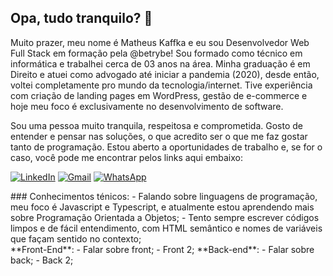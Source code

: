 ## Opa, tudo tranquilo? 👋

Muito prazer, meu nome é Matheus Kaffka e eu sou Desenvolvedor Web Full Stack em formação pela @betrybe! Sou formado como técnico em informática e trabalhei cerca de 03 anos na área. Minha graduação é em Direito e atuei como advogado até iniciar a pandemia (2020), desde então, voltei completamente pro mundo da tecnologia/internet. Tive experiência com criação de landing pages em WordPress, gestão de e-commerce e hoje meu foco é exclusivamente no desenvolvimento de software.

Sou uma pessoa muito tranquila, respeitosa e comprometida. Gosto de entender e pensar nas soluções, o que acredito ser o que me faz gostar tanto de programação. Estou aberto a oportunidades de trabalho e, se for o caso, você pode me encontrar pelos links aqui embaixo:

<a href="https://www.linkedin.com/in/matheus-kaffka/">![LinkedIn](https://img.shields.io/badge/LinkedIn-0077B5?style=for-the-badge&logo=linkedin&logoColor=white)</a>
<a href="mailto:matheus.kaffka@gmail.com">![Gmail](https://img.shields.io/badge/Gmail-D14836?style=for-the-badge&logo=gmail&logoColor=white)</a>
<a href="https://wa.me/5555999552319">![WhatsApp](https://img.shields.io/badge/WhatsApp-25D366?style=for-the-badge&logo=whatsapp&logoColor=white)</a>

<section>
### Conhecimentos ténicos:
- Falando sobre linguagens de programação, meu foco é Javascript e Typescript, e atualmente estou aprendendo mais sobre Programação Orientada a Objetos;
- Tento sempre escrever códigos limpos e de fácil entendimento, com HTML semântico e nomes de variáveis que façam sentido no contexto;
</section>

<section>
**Front-End**:
- Falar sobre front;
- Front 2;
**Back-end**:
- Falar sobre back;
- Back 2;
</section>
<!--
**matkaf/matkaf** is a ✨ _special_ ✨ repository because its `README.md` (this file) appears on your GitHub profile.

Here are some ideas to get you started:

- 🔭 I’m currently working on ...
- 🌱 I’m currently learning ...
- 👯 I’m looking to collaborate on ...
- 🤔 I’m looking for help with ...
- 💬 Ask me about ...
- 📫 How to reach me: ...
- 😄 Pronouns: ...
- ⚡ Fun fact: ...
-->
